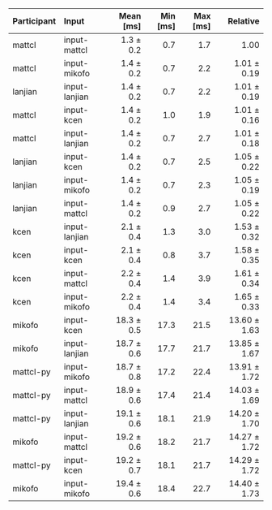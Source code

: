 | Participant | Input | Mean [ms] | Min [ms] | Max [ms] | Relative |
|:---|:---|---:|---:|---:|---:|
| mattcl | input-mattcl | 1.3 ± 0.2 | 0.7 | 1.7 | 1.00 |
| mattcl | input-mikofo | 1.4 ± 0.2 | 0.7 | 2.2 | 1.01 ± 0.19 |
| lanjian | input-lanjian | 1.4 ± 0.2 | 0.7 | 2.2 | 1.01 ± 0.19 |
| mattcl | input-kcen | 1.4 ± 0.2 | 1.0 | 1.9 | 1.01 ± 0.16 |
| mattcl | input-lanjian | 1.4 ± 0.2 | 0.7 | 2.7 | 1.01 ± 0.18 |
| lanjian | input-kcen | 1.4 ± 0.2 | 0.7 | 2.5 | 1.05 ± 0.22 |
| lanjian | input-mikofo | 1.4 ± 0.2 | 0.7 | 2.3 | 1.05 ± 0.19 |
| lanjian | input-mattcl | 1.4 ± 0.2 | 0.9 | 2.7 | 1.05 ± 0.22 |
| kcen | input-lanjian | 2.1 ± 0.4 | 1.3 | 3.0 | 1.53 ± 0.32 |
| kcen | input-kcen | 2.1 ± 0.4 | 0.8 | 3.7 | 1.58 ± 0.35 |
| kcen | input-mattcl | 2.2 ± 0.4 | 1.4 | 3.9 | 1.61 ± 0.34 |
| kcen | input-mikofo | 2.2 ± 0.4 | 1.4 | 3.4 | 1.65 ± 0.33 |
| mikofo | input-kcen | 18.3 ± 0.5 | 17.3 | 21.5 | 13.60 ± 1.63 |
| mikofo | input-lanjian | 18.7 ± 0.6 | 17.7 | 21.7 | 13.85 ± 1.67 |
| mattcl-py | input-mikofo | 18.7 ± 0.8 | 17.2 | 22.4 | 13.91 ± 1.72 |
| mattcl-py | input-mattcl | 18.9 ± 0.6 | 17.4 | 21.4 | 14.03 ± 1.69 |
| mattcl-py | input-lanjian | 19.1 ± 0.6 | 18.1 | 21.9 | 14.20 ± 1.70 |
| mikofo | input-mattcl | 19.2 ± 0.6 | 18.2 | 21.7 | 14.27 ± 1.72 |
| mattcl-py | input-kcen | 19.2 ± 0.7 | 18.1 | 21.7 | 14.29 ± 1.72 |
| mikofo | input-mikofo | 19.4 ± 0.6 | 18.4 | 22.7 | 14.40 ± 1.73 |
